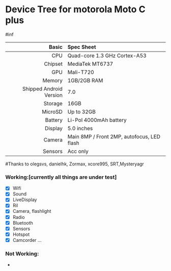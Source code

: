 #                                       Device Tree for motorola Moto C plus

#inf

Basic   | Spec Sheet
-------:|:-------------------------
CPU     | Quad-core 1.3 GHz Cortex-A53
Chipset | MediaTek MT6737
GPU     | Mali-T720
Memory  | 1GB/2GB RAM
Shipped Android Version | 7.0
Storage | 16GB
MicroSD | Up to 32GB
Battery | Li-Pol 4000mAh battery
Display | 5.0 inches
Camera  | Main 8MP / Front 2MP, autofocus, LED flash
Sensors | Acc only

#Thanks to olegsvs, danielhk, Zormax, xcore995, SRT,Mysteryagr

### Working:[currently all things are under test]
- [x] Wifi
- [x] Sound
- [x] LiveDisplay
- [x] Ril
- [x] Camera, flashlight
- [x] Radio
- [x] Bluetooth
- [x] Sensors
- [x] Hotspot
- [x] Camcorder
...

### Not Working:
- 
 
